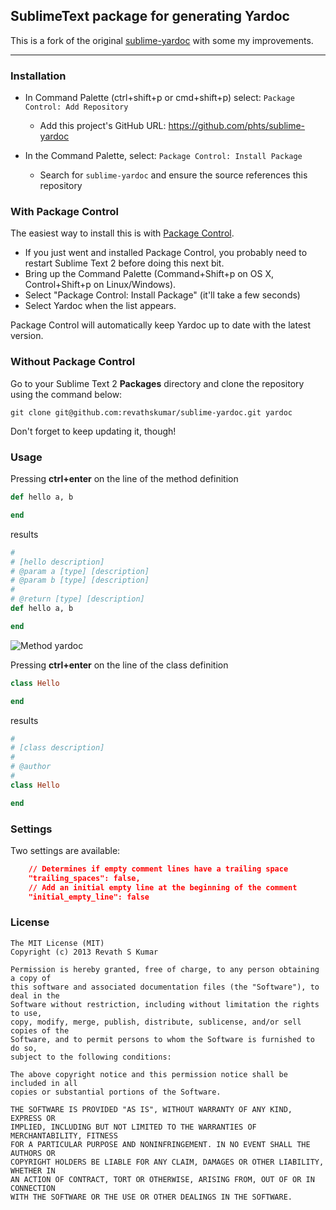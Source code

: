 ## SublimeText package for generating Yardoc

This is a fork of the original [sublime-yardoc](https://github.com/revathskumar/sublime-yardoc) with some my improvements.

---

### Installation

- In Command Palette (ctrl+shift+p or cmd+shift+p) select: `Package Control: Add Repository`
  - Add this project's GitHub URL: https://github.com/phts/sublime-yardoc

- In the Command Palette, select: `Package Control: Install Package`
  - Search for `sublime-yardoc` and ensure the source references this repository
  
### With Package Control
The easiest way to install this is with [Package Control](http://wbond.net/sublime\_packages/package\_control).

   * If you just went and installed Package Control, you probably need to restart Sublime Text 2    before doing this next bit.
   * Bring up the Command Palette (Command+Shift+p on OS X, Control+Shift+p on Linux/Windows).
   * Select "Package Control: Install Package" (it'll take a few seconds)
   * Select Yardoc when the list appears.

Package Control will automatically keep Yardoc up to date with the latest version.

### Without Package Control

Go to your Sublime Text 2 **Packages** directory and clone the repository using the command below:

    git clone git@github.com:revathskumar/sublime-yardoc.git yardoc

Don't forget to keep updating it, though!

### Usage

Pressing **ctrl+enter** on the line of the method definition
```ruby
def hello a, b

end
```

results

```ruby
#
# [hello description]
# @param a [type] [description]
# @param b [type] [description]
#
# @return [type] [description]
def hello a, b

end
```

![Method yardoc](https://lh6.googleusercontent.com/-C9V-e0vzDq0/UERyoS0I4oI/AAAAAAAAG48/M2cptkMfmgA/s458/123.gif)

Pressing **ctrl+enter** on the line of the class definition

```ruby
class Hello

end
```

results

```ruby
#
# [class description]
#
# @author
#
class Hello

end
```

### Settings

Two settings are available:

```json
    // Determines if empty comment lines have a trailing space
    "trailing_spaces": false,
    // Add an initial empty line at the beginning of the comment
    "initial_empty_line": false
```

### License

```
The MIT License (MIT)
Copyright (c) 2013 Revath S Kumar

Permission is hereby granted, free of charge, to any person obtaining a copy of
this software and associated documentation files (the "Software"), to deal in the
Software without restriction, including without limitation the rights to use,
copy, modify, merge, publish, distribute, sublicense, and/or sell copies of the
Software, and to permit persons to whom the Software is furnished to do so,
subject to the following conditions:

The above copyright notice and this permission notice shall be included in all
copies or substantial portions of the Software.

THE SOFTWARE IS PROVIDED "AS IS", WITHOUT WARRANTY OF ANY KIND, EXPRESS OR
IMPLIED, INCLUDING BUT NOT LIMITED TO THE WARRANTIES OF MERCHANTABILITY, FITNESS
FOR A PARTICULAR PURPOSE AND NONINFRINGEMENT. IN NO EVENT SHALL THE AUTHORS OR
COPYRIGHT HOLDERS BE LIABLE FOR ANY CLAIM, DAMAGES OR OTHER LIABILITY, WHETHER IN
AN ACTION OF CONTRACT, TORT OR OTHERWISE, ARISING FROM, OUT OF OR IN CONNECTION
WITH THE SOFTWARE OR THE USE OR OTHER DEALINGS IN THE SOFTWARE.
```
